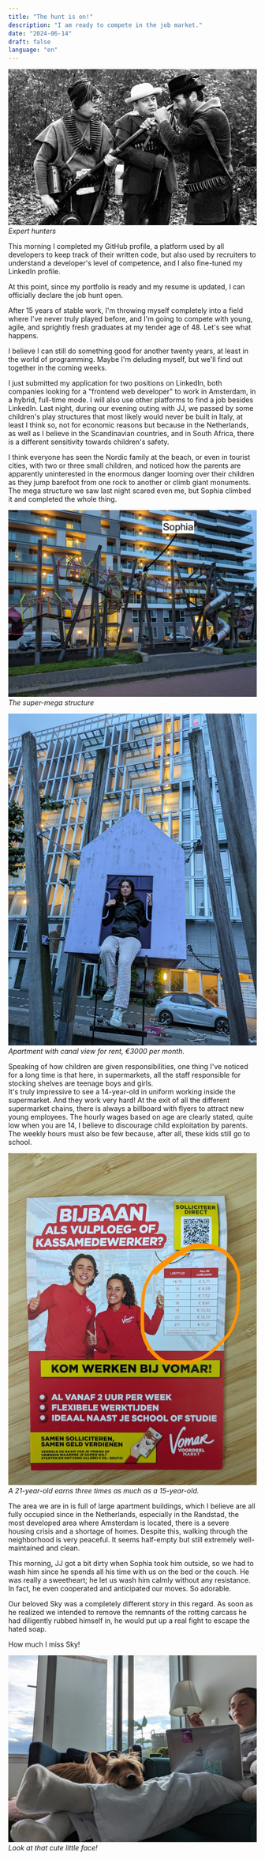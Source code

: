 ```yaml
---
title: "The hunt is on!"
description: "I am ready to compete in the job market."
date: "2024-06-14"
draft: false
language: "en"
---
```


![Funny hunters](../../../../assets/images/post-7/pic-1.jpg)
_Expert hunters_

This morning I completed my GitHub profile, a platform used by all developers to keep track of their written code, but also used by recruiters to understand a developer's level of competence, and I also fine-tuned my LinkedIn profile.

At this point, since my portfolio is ready and my resume is updated, I can officially declare the job hunt open.

After 15 years of stable work, I'm throwing myself completely into a field where I've never truly played before, and I'm going to compete with young, agile, and sprightly fresh graduates at my tender age of 48. Let's see what happens.

I believe I can still do something good for another twenty years, at least in the world of programming. Maybe I'm deluding myself, but we'll find out together in the coming weeks.

I just submitted my application for two positions on LinkedIn, both companies looking for a "frontend web developer" to work in Amsterdam, in a hybrid, full-time mode. I will also use other platforms to find a job besides LinkedIn.
Last night, during our evening outing with JJ, we passed by some children's play structures that most likely would never be built in Italy, at least I think so, not for economic reasons but because in the Netherlands, as well as I believe in the Scandinavian countries, and in South Africa, there is a different sensitivity towards children's safety.

I think everyone has seen the Nordic family at the beach, or even in tourist cities, with two or three small children, and noticed how the parents are apparently uninterested in the enormous danger looming over their children as they jump barefoot from one rock to another or climb giant monuments.
The mega structure we saw last night scared even me, but Sophia climbed it and completed the whole thing.

![Giant children playing structure](../../../../assets/images/post-7/pic-5.jpg)
_The super-mega structure_

![Sophia sits on a hanging box.](../../../../assets/images/post-7/pic-3.jpg)
_Apartment with canal view for rent, €3000 per month._

Speaking of how children are given responsibilities, one thing I've noticed for a long time is that here, in supermarkets, all the staff responsible for stocking shelves are teenage boys and girls.\
It's truly impressive to see a 14-year-old in uniform working inside the supermarket. And they work very hard!
At the exit of all the different supermarket chains, there is always a billboard with flyers to attract new young employees. The hourly wages based on age are clearly stated, quite low when you are 14, I believe to discourage child exploitation by parents.
The weekly hours must also be few because, after all, these kids still go to school.

![Advertising flyer](../../../../assets/images/post-7/pic-4.jpg)
_A 21-year-old earns three times as much as a 15-year-old._

The area we are in is full of large apartment buildings, which I believe are all fully occupied since in the Netherlands, especially in the Randstad, the most developed area where Amsterdam is located, there is a severe housing crisis and a shortage of homes. Despite this, walking through the neighborhood is very peaceful. It seems half-empty but still extremely well-maintained and clean.

This morning, JJ got a bit dirty when Sophia took him outside, so we had to wash him since he spends all his time with us on the bed or the couch. He was really a sweetheart; he let us wash him calmly without any resistance. In fact, he even cooperated and anticipated our moves. So adorable.

Our beloved Sky was a completely different story in this regard. As soon as he realized we intended to remove the remnants of the rotting carcass he had diligently rubbed himself in, he would put up a real fight to escape the hated soap.

How much I miss Sky!

![JJ with his little face on Sophia's lap.](../../../../assets/images/post-7/pic-6.jpg)
_Look at that cute little face!_
